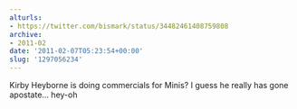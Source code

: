 ```yaml
---
alturls:
- https://twitter.com/bismark/status/34482461408759808
archive:
- 2011-02
date: '2011-02-07T05:23:54+00:00'
slug: '1297056234'
---
```


Kirby Heyborne is doing commercials for Minis? I guess he really has gone apostate... hey-oh

